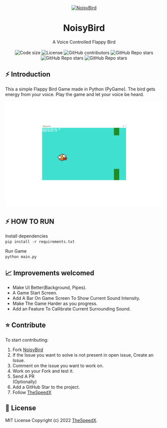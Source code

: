 <p align="center">
  <a href="https://github.com/TheSpeedX/NoisyBird">
    <img alt="NoisyBird" height="80" src="https://raw.githubusercontent.com/TheSpeedX/NoisyBird/master/images/bird.png">
  </a>
</p>
<h1 align="center">NoisyBird</h1>

<div align="center">
A Voice Controlled Flappy Bird
</div>

<br />

<div align="center">

  <img src="https://img.shields.io/github/languages/code-size/TheSpeedX/NoisyBird?style=flat-square" alt="Code size" />

  <img src="https://img.shields.io/github/license/TheSpeedX/NoisyBird?style=flat-square" alt="License" />

  <img alt="GitHub contributors" src="https://img.shields.io/github/contributors/TheSpeedX/NoisyBird?style=flat-square">

  <img alt="GitHub Repo stars" src="https://img.shields.io/github/stars/TheSpeedX/NoisyBird?style=flat-square">
  <img alt="GitHub Repo stars" src="https://img.shields.io/github/forks/TheSpeedX/NoisyBird?style=flat-square">
  <img alt="GitHub Repo stars" src="https://img.shields.io/github/issues/TheSpeedX/NoisyBird?style=flat-square">
</div>

## ⚡️ Introduction

This a simple Flappy Bird Game made in Python (PyGame).
The bird gets energy from your voice.
Play the game and let your voice be heard.

![NoisyBird](images/Introduction.png)


## ⚡️ HOW TO RUN
Install dependencies  
`pip install -r requirements.txt`

Run Game  
`python main.py`


## 📈 Improvements welcomed

- Make UI Better(Background, Pipes).
- A Game Start Screen.
- Add A Bar On Game Screen To Show Current Sound Intensity.
- Make The Game Harder as you progress.
- Add an Feature To Callibrate Current Surrounding Sound.

## ⭐️ Contribute

To start contributing:

1. Fork [NoisyBird](https://github.com/TheSpeedX/NoisyBird/fork)
2. If the Issue you want to solve is not present in open issue, Create an Issue.
3. Comment on the issue you want to work on.
4. Work on your Fork and test it.
5. Send A PR  
(Optionally)  
6. Add a GitHub Star to the project.
7. Follow [TheSpeedX](https://github.com/TheSpeedX)

## 🧾 License

MIT License Copyright (c) 2022 [TheSpeedX](https://github.com/TheSpeedX).
